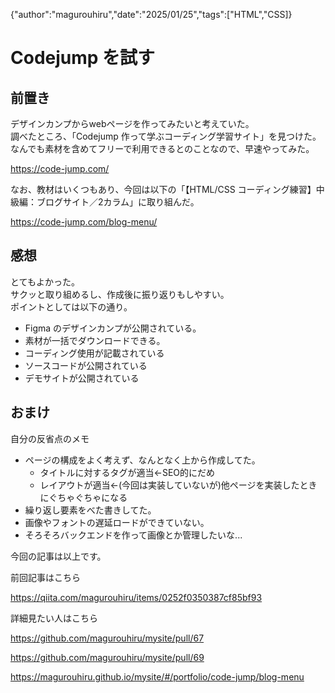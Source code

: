 {"author":"magurouhiru","date":"2025/01/25","tags":["HTML","CSS]}
# Codejump を試す

## 前置き
デザインカンプからwebページを作ってみたいと考えていた。  
調べたところ、「Codejump 作って学ぶコーディング学習サイト」を見つけた。  
なんでも素材を含めてフリーで利用できるとのことなので、早速やってみた。  

https://code-jump.com/

なお、教材はいくつもあり、今回は以下の「【HTML/CSS コーディング練習】中級編：ブログサイト／2カラム」に取り組んだ。  

https://code-jump.com/blog-menu/

## 感想
とてもよかった。  
サクッと取り組めるし、作成後に振り返りもしやすい。  
ポイントとしては以下の通り。  
- Figma のデザインカンプが公開されている。  
- 素材が一括でダウンロードできる。  
- コーディング使用が記載されている  
- ソースコードが公開されている  
- デモサイトが公開されている  

## おまけ
自分の反省点のメモ  
- ページの構成をよく考えず、なんとなく上から作成してた。  
  - タイトルに対するタグが適当←SEO的にだめ  
  - レイアウトが適当←(今回は実装していないが)他ページを実装したときにぐちゃぐちゃになる  
- 繰り返し要素をべた書きしてた。  
- 画像やフォントの遅延ロードができていない。  
- そろそろバックエンドを作って画像とか管理したいな...  

今回の記事は以上です。  

前回記事はこちら  

https://qiita.com/magurouhiru/items/0252f0350387cf85bf93

詳細見たい人はこちら  

https://github.com/magurouhiru/mysite/pull/67

https://github.com/magurouhiru/mysite/pull/69

https://magurouhiru.github.io/mysite/#/portfolio/code-jump/blog-menu
